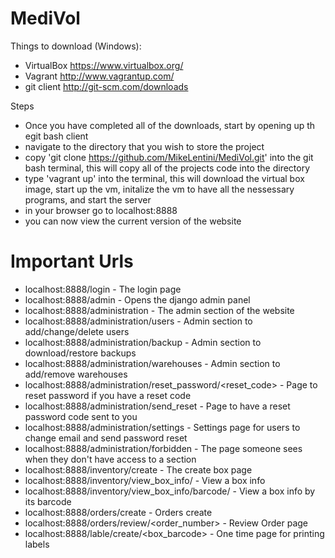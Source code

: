 MediVol
=======
Things to download (Windows):
* VirtualBox https://www.virtualbox.org/
* Vagrant http://www.vagrantup.com/
* git client http://git-scm.com/downloads

Steps
* Once you have completed all of the downloads, start by opening up th egit bash client
* navigate to the directory that you wish to store the project
* copy 'git clone https://github.com/MikeLentini/MediVol.git' into the git bash terminal, this will copy all of the projects code into the directory
* type 'vagrant up' into the terminal, this will download the virtual box image, start up the vm, initalize the vm to have all the nessessary programs, and start the server
* in your browser go to localhost:8888
* you can now view the current version of the website

Important Urls
=======
* localhost:8888/login - The login page
* localhost:8888/admin - Opens the django admin panel
* localhost:8888/administration - The admin section of the website
* localhost:8888/administration/users - Admin section to add/change/delete users
* localhost:8888/administration/backup - Admin section to download/restore backups
* localhost:8888/administration/warehouses - Admin section to add/remove warehouses
* localhost:8888/administration/reset_password/<reset_code> - Page to reset password if you have a reset code
* localhost:8888/administration/send_reset - Page to have a reset password code sent to you
* localhost:8888/administration/settings - Settings page for users to change email and send password reset
* localhost:8888/administration/forbidden - The page someone sees when they don't have access to a section
* localhost:8888/inventory/create - The create box page
* localhost:8888/inventory/view_box_info/<boxid> - View a box info
* localhost:8888/inventory/view_box_info/barcode/<barcode> - View a box info by its barcode
* localhost:8888/orders/create - Orders create
* localhost:8888/orders/review/<order_number> - Review Order page
* localhost:8888/lable/create/<box_barcode> - One time page for printing labels
